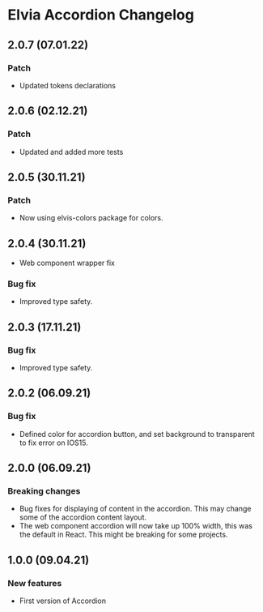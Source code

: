 # Elvia Accordion Changelog

## 2.0.7 (07.01.22)

### Patch

- Updated tokens declarations

## 2.0.6 (02.12.21)

### Patch

- Updated and added more tests

## 2.0.5 (30.11.21)

### Patch

- Now using elvis-colors package for colors.

## 2.0.4 (30.11.21)

- Web component wrapper fix

### Bug fix

- Improved type safety.

## 2.0.3 (17.11.21)

### Bug fix

- Improved type safety.

## 2.0.2 (06.09.21)

### Bug fix

- Defined color for accordion button, and set background to transparent to fix error on IOS15.

## 2.0.0 (06.09.21)

### Breaking changes

- Bug fixes for displaying of content in the accordion. This may change some of the accordion content layout.
- The web component accordion will now take up 100% width, this was the default in React. This might be
  breaking for some projects.

## 1.0.0 (09.04.21)

### New features

- First version of Accordion
